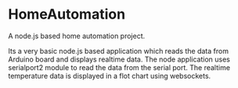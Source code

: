 HomeAutomation
==============

A node.js based home automation project. 

Its a very basic node.js based application which reads the data from Arduino board and displays realtime data. The 
node application uses serialport2 module to read the data from the serial port. The realtime temperature data is displayed in 
a flot chart using websockets.


